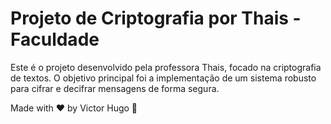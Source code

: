 # Projeto de Criptografia por Thais - Faculdade

Este é o projeto desenvolvido pela professora Thais, focado na criptografia de textos. O objetivo principal foi a implementação de um sistema robusto para cifrar e decifrar mensagens de forma segura.

Made with ❤️ by Victor Hugo 👋
